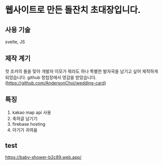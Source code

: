 # 웹사이트로 만든 돌잔치 초대장입니다. 


## 사용 기술

svelte, JS

## 제작 계기

첫 조카의 돌을 맞아 개발자 이모가 뭐라도 하나 특별한 발자국을 남기고 싶어 제작하게 되었습니다. 
github 청첩장에서 영감을 받았습니다. (https://github.com/AndersonChoi/wedding-card)

## 특징

1. kakao map api 사용
2. 축하글 남기기
3. firebase hosting
4. 아기가 귀여움

## test
https://baby-shower-b2c89.web.app/
